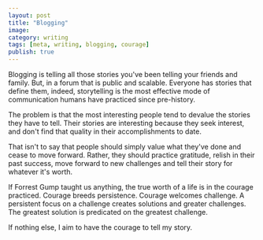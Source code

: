 ```yaml
---
layout: post
title: "Blogging"
image: 
category: writing
tags: [meta, writing, blogging, courage]
publish: true
---
```


Blogging is telling all those stories you've been telling your friends and family.  But, in a forum that is public and scalable.  Everyone has stories that define them, indeed, storytelling is the most effective mode of communication humans have practiced since pre-history. 

The problem is that the most interesting people tend to devalue the stories they have to tell.  Their stories are interesting because they seek interest, and don't find that quality in their accomplishments to date.  

That isn't to say that people should simply value what they've done and cease to move forward.  Rather, they should practice gratitude, relish in their past success, move forward to new challenges and tell their story for whatever it's worth.

If Forrest Gump taught us anything, the true worth of a life is in the courage practiced.  Courage breeds persistence.  Courage welcomes challenge.  A persistent focus on a challenge creates solutions and greater challenges.  The greatest solution is predicated on the greatest challenge.

If nothing else, I aim to have the courage to tell my story.